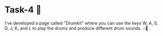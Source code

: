 # Task-4 🥁

I've developed a page called "Drumkit" where you can use the keys W, A, S, D, J, K, and L to play the drums and produce different drum sounds. 🎶🥁
